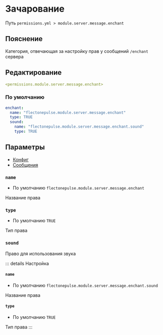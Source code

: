 # Зачарование
Путь `permissions.yml > module.server.message.enchant`

## Пояснение
Категория, отвечающая за настройку прав у сообщений `/enchant` сервера

## Редактирование
```yaml
<permissions.module.server.message.enchant>
```

### По умолчанию
```yaml
enchant:
  name: "flectonepulse.module.server.message.enchant"
  type: TRUE
  sound:
    name: "flectonepulse.module.server.message.enchant.sound"
    type: TRUE
```

## Параметры

- [Конфиг](/ru/config/module/server/messsage/enchant/)
- [Сообщения](/ru/messages/ru_ru/module/server/message/enchant/)

### `name`
- По умолчанию `flectonepulse.module.server.message.enchant`

Название права

### `type`
- По умолчанию `TRUE`

Тип права

### `sound`

Право для использования звука

::: details Настройка
#### `name`
- По умолчанию `flectonepulse.module.server.message.enchant.sound`

Название права

#### `type`
- По умолчанию `TRUE`

Тип права
:::

<!--@include: @/ru/parts/permission.md-->

